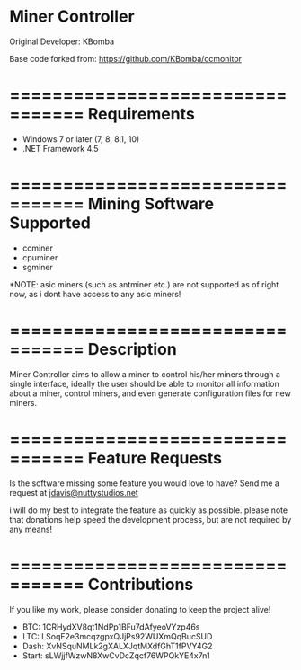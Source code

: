 Miner Controller
================

Original Developer: KBomba

Base code forked from: https://github.com/KBomba/ccmonitor

=================================
Requirements
=================================
- Windows 7 or later (7, 8, 8.1, 10)
- .NET Framework 4.5

=================================
Mining Software Supported
=================================
- ccminer
- cpuminer
- sgminer

*NOTE: asic miners (such as antminer etc.) are not supported as of right now, as i dont have access to any asic miners!

=================================
Description
=================================
Miner Controller aims to allow a miner to control his/her miners through a single interface,
ideally the user should be able to monitor all information about a miner, control miners, and
even generate configuration files for new miners.

=================================
Feature Requests
=================================
Is the software missing some feature you would love to have?
Send me a request at jdavis@nuttystudios.net

i will do my best to integrate the feature as quickly as possible. 
please note that donations help speed the development process, but are not required by any means!

=================================
Contributions
=================================

If you like my work, please consider donating to keep the project alive!

- BTC: 1CRHydXV8qt1NdPp1BFu7dAfyeoVYzp46s
- LTC: LSoqF2e3mcqzgpxQJjPs92WUXmQqBucSUD
- Dash: XvNSquNMLk2gXALXJqtMXdfGhT1fPVY4G2
- Start: sLWjjfWzwN8XwCvDcZqcf76WPQkYE4x7n1
